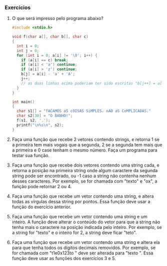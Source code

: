 ### Exercícios

1. O que será impresso pelo programa abaixo?
   ```c
   #include <stdio.h>

   void f(char a[], char b[], char c)
   {
     int i = 0;
     int j = 0;
     for (int i = 0; a[i] != '\0'; i++) {
       if (a[i] == c) break;
       if (a[i] < 'a') continue;
       if (a[i] > 'z') continue;
       b[j] = a[i] - 'a' + 'A';
       j++;
       // as duas linhas acima poderiam ter sido escritas "b[j++] = a[i] - 'a' + 'A';"
     }
   }

   int main()
   {
     char s1[] = "fACAMOS aS cOISAS SiMPLES. nAO aS CoMPLICADAS."
     char s2[30] = "O BANHO!";
     f(s1, s2, '.');
     printf("\n%s\n", s2);
   }
   ```

2. Faça uma função que recebe 2 vetores contendo strings, e retorna 1 se a primeira tem mais vogais que a segunda, 2 se a segunda tem mais que a primeira e 0 case tenham o mesmo número. Faça um programa para testar sua função.
3. Faça uma função que recebe dois vetores contendo uma string cada, e retorna a posição na primeira string onde algum caractere da segunda string pode ser encontrado, ou -1 caso a string não contenha nenhum desses caracteres. Por exemplo, se for chamada com "texto" e "ox", a função pode retornar 2 ou 4.
4. Faça uma função que recebe um vetor contendo uma string, e altera todas as vírgulas dessa string por pontos. Essa função deve usar a função do exercício anterior.
5. Faça uma função que recebe um vetor contendo uma string e um inteiro. A função deve alterar o conteúdo do vetor para que a string não tenha mais o caractere na posição indicada pelo inteiro. Por exemplo, se a string for "texto" e o inteiro for 2, a string deve ficar "teto".
6. Faça uma função que recebe um vetor contendo uma string e altera ela para que tenha todos os dígitos decimais removidos. Por exemplo, se for chamada com "t1e0x123to " deve ser alterada para "texto ". Essa função deve usar as funções dos exercícios 3 e 5.
